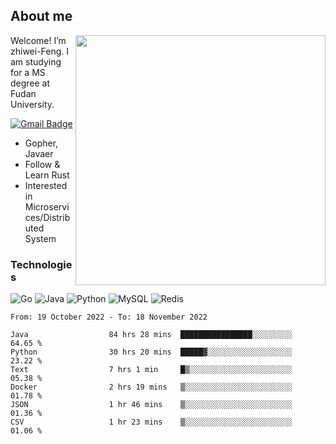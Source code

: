 ## About me

<img align="right" src="https://github-readme-stats-zhiwei-feng.vercel.app/api?username=zhiwei-Feng&show_icons=true" width="400" />

Welcome! I’m zhiwei-Feng. I am studying for a MS degree at Fudan University.  

[![Gmail Badge](https://img.shields.io/badge/-zhiwei.feng1995@gmail.com-c14438?style=flat-square&logo=Gmail&logoColor=white&link=mailto:zhiwei.feng1995@gmail.com)](mailto:zhiwei.feng1995@gmail.com)

- Gopher, Javaer
- Follow & Learn Rust
- Interested in Microservices/Distributed System


### Technologies
![Go](https://img.shields.io/badge/-Go-000000?style=flat-square&logo=go)
![Java](https://img.shields.io/badge/-java-E34A86?style=flat-square&logo=java)
![Python](https://img.shields.io/badge/-Python-black?style=flat-square&logo=Python)
![MySQL](https://img.shields.io/badge/-MySQL-orange?style=flat-square&logo=MySQL)
![Redis](https://img.shields.io/badge/-Redis-black?style=flat-square&logo=Redis)




  
<!--START_SECTION:waka-->

```text
From: 19 October 2022 - To: 18 November 2022

Java                  84 hrs 28 mins  ████████████████░░░░░░░░░   64.65 %
Python                30 hrs 20 mins  █████▓░░░░░░░░░░░░░░░░░░░   23.22 %
Text                  7 hrs 1 min     █▒░░░░░░░░░░░░░░░░░░░░░░░   05.38 %
Docker                2 hrs 19 mins   ▒░░░░░░░░░░░░░░░░░░░░░░░░   01.78 %
JSON                  1 hr 46 mins    ▒░░░░░░░░░░░░░░░░░░░░░░░░   01.36 %
CSV                   1 hr 23 mins    ▒░░░░░░░░░░░░░░░░░░░░░░░░   01.06 %
```

<!--END_SECTION:waka-->
</p>



<!--
[![github stats](https://github-readme-stats.vercel.app/api?username=zhiwei-Feng&theme=tokyonight&show_icons=true)](https://github.com/anuraghazra/github-readme-stats)
-->




<!--
**zhiwei-Feng/zhiwei-Feng** is a ✨ _special_ ✨ repository because its `README.md` (this file) appears on your GitHub profile.

Here are some ideas to get you started:

- 🔭 I’m currently working on ...
- 🌱 I’m currently learning ...
- 👯 I’m looking to collaborate on ...
- 🤔 I’m looking for help with ...
- 💬 Ask me about ...
- 📫 How to reach me: ...
- 😄 Pronouns: ...
- ⚡ Fun fact: ...
-->



